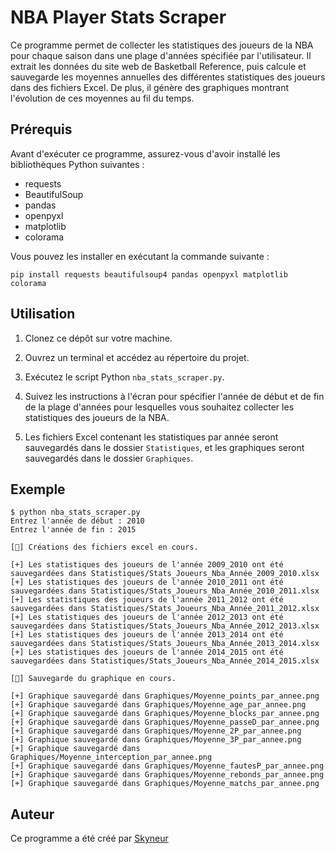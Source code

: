 # NBA Player Stats Scraper

Ce programme permet de collecter les statistiques des joueurs de la NBA pour chaque saison dans une plage d'années spécifiée par l'utilisateur. Il extrait les données du site web de Basketball Reference, puis calcule et sauvegarde les moyennes annuelles des différentes statistiques des joueurs dans des fichiers Excel. De plus, il génère des graphiques montrant l'évolution de ces moyennes au fil du temps.

## Prérequis

Avant d'exécuter ce programme, assurez-vous d'avoir installé les bibliothèques Python suivantes :

- requests
- BeautifulSoup
- pandas
- openpyxl
- matplotlib
- colorama

Vous pouvez les installer en exécutant la commande suivante :

```
pip install requests beautifulsoup4 pandas openpyxl matplotlib colorama
```

## Utilisation

1. Clonez ce dépôt sur votre machine.

2. Ouvrez un terminal et accédez au répertoire du projet.

3. Exécutez le script Python `nba_stats_scraper.py`.

4. Suivez les instructions à l'écran pour spécifier l'année de début et de fin de la plage d'années pour lesquelles vous souhaitez collecter les statistiques des joueurs de la NBA.

5. Les fichiers Excel contenant les statistiques par année seront sauvegardés dans le dossier `Statistiques`, et les graphiques seront sauvegardés dans le dossier `Graphiques`.

## Exemple

```
$ python nba_stats_scraper.py
Entrez l'année de début : 2010
Entrez l'année de fin : 2015

[🚧] Créations des fichiers excel en cours.

[+] Les statistiques des joueurs de l'année 2009_2010 ont été sauvegardées dans Statistiques/Stats_Joueurs_Nba_Année_2009_2010.xlsx
[+] Les statistiques des joueurs de l'année 2010_2011 ont été sauvegardées dans Statistiques/Stats_Joueurs_Nba_Année_2010_2011.xlsx
[+] Les statistiques des joueurs de l'année 2011_2012 ont été sauvegardées dans Statistiques/Stats_Joueurs_Nba_Année_2011_2012.xlsx
[+] Les statistiques des joueurs de l'année 2012_2013 ont été sauvegardées dans Statistiques/Stats_Joueurs_Nba_Année_2012_2013.xlsx
[+] Les statistiques des joueurs de l'année 2013_2014 ont été sauvegardées dans Statistiques/Stats_Joueurs_Nba_Année_2013_2014.xlsx
[+] Les statistiques des joueurs de l'année 2014_2015 ont été sauvegardées dans Statistiques/Stats_Joueurs_Nba_Année_2014_2015.xlsx

[🚧] Sauvegarde du graphique en cours.

[+] Graphique sauvegardé dans Graphiques/Moyenne_points_par_annee.png
[+] Graphique sauvegardé dans Graphiques/Moyenne_age_par_annee.png
[+] Graphique sauvegardé dans Graphiques/Moyenne_blocks_par_annee.png
[+] Graphique sauvegardé dans Graphiques/Moyenne_passeD_par_annee.png
[+] Graphique sauvegardé dans Graphiques/Moyenne_2P_par_annee.png
[+] Graphique sauvegardé dans Graphiques/Moyenne_3P_par_annee.png
[+] Graphique sauvegardé dans Graphiques/Moyenne_interception_par_annee.png
[+] Graphique sauvegardé dans Graphiques/Moyenne_fautesP_par_annee.png
[+] Graphique sauvegardé dans Graphiques/Moyenne_rebonds_par_annee.png
[+] Graphique sauvegardé dans Graphiques/Moyenne_matchs_par_annee.png
```

## Auteur

Ce programme a été créé par [Skyneur](https://github.com/Skyneur)
